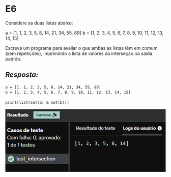 # E6
Considere as duas listas abaixo:

a = [1, 1, 2, 3, 5, 8, 14, 21, 34, 55, 89]
b = [1, 2, 3, 4, 5, 6, 7, 8, 9, 10, 11, 12, 13, 14, 15]

Escreva um programa para avaliar o que ambas as listas têm em comum (sem repetições), imprimindo a lista de valores da interseção na saída padrão.

## *Resposta:*
```
a = [1, 1, 2, 3, 5, 8, 14, 21, 34, 55, 89]
b = [1, 2, 3, 4, 5, 6, 7, 8, 9, 10, 11, 12, 13, 14, 15]

print(list(set(a) & set(b)))
```

![E6](../../Evidencias/Python_1/Exercicio_6.png)